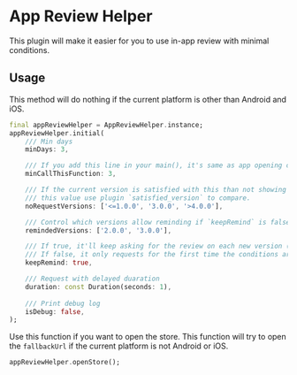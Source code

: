 # App Review Helper

This plugin will make it easier for you to use in-app review with minimal conditions.

## Usage

This method will do nothing if the current platform is other than Android and iOS.

``` dart
final appReviewHelper = AppReviewHelper.instance;
appReviewHelper.initial(
    /// Min days
    minDays: 3,

    /// If you add this line in your main(), it's same as app opening count
    minCallThisFunction: 3,

    /// If the current version is satisfied with this than not showing the request
    /// this value use plugin `satisfied_version` to compare.
    noRequestVersions: ['<=1.0.0', '3.0.0', '>4.0.0'],

    /// Control which versions allow reminding if `keepRemind` is false
    remindedVersions: ['2.0.0', '3.0.0'],

    /// If true, it'll keep asking for the review on each new version (and satisfy with all the above conditions).
    /// If false, it only requests for the first time the conditions are satisfied.
    keepRemind: true,

    /// Request with delayed duaration
    duration: const Duration(seconds: 1),
    
    /// Print debug log
    isDebug: false,
);
```

Use this function if you want to open the store. This function will try to open the `fallbackUrl` if the current platform is not Android or iOS.

``` dart
appReviewHelper.openStore();
```
